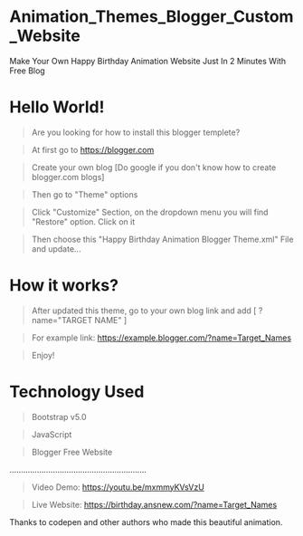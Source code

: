 # Animation_Themes_Blogger_Custom_Website
Make Your Own Happy Birthday Animation Website Just In 2 Minutes With Free Blog

# Hello World!
> Are you looking for how to install this blogger templete?

> At first go to https://blogger.com 

> Create your own blog [Do google if you don't know how to create blogger.com blogs]

> Then go to "Theme" options

> Click "Customize" Section, on the dropdown menu you will find "Restore" option. Click on it

> Then choose this "Happy Birthday Animation Blogger Theme.xml" File and update...

# How it works? 

> After updated this theme, go to your own blog link and add [ ?name="TARGET NAME" ]

> For example link: https://example.blogger.com/?name=Target_Names

> Enjoy!


# Technology Used
> Bootstrap v5.0

> JavaScript

> Blogger Free Website

............................................................
> Video Demo: https://youtu.be/mxmmyKVsVzU

> Live Website: https://birthday.ansnew.com/?name=Target_Names



Thanks to codepen and other authors who made this beautiful animation. 
